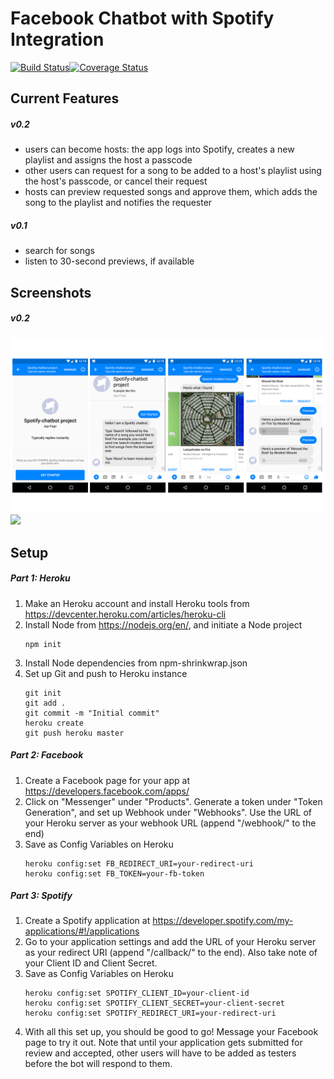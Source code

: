 # Facebook Chatbot with Spotify Integration
[![Build Status](https://travis-ci.org/bobheadxi/facebook-spotify-chatbot.svg?branch=dev)](https://travis-ci.org/bobheadxi/facebook-spotify-chatbot)[![Coverage Status](https://coveralls.io/repos/github/bobheadxi/facebook-spotify-chatbot/badge.svg?branch=dev)](https://coveralls.io/github/bobheadxi/facebook-spotify-chatbot?branch=dev)
## Current Features
##### v0.2
- users can become hosts: the app logs into Spotify, creates a new playlist and assigns the host a passcode
- other users can request for a song to be added to a host's playlist using the host's passcode, or cancel their request
- hosts can preview requested songs and approve them, which adds the song to the playlist and notifies the requester
##### v0.1
- search for songs
- listen to 30-second previews, if available

## Screenshots
##### v0.2
![](screenshots/screenshots0-2-1.png)
![](screenshots/screenshots0-2-2.png)

## Setup
##### Part 1: Heroku
1. Make an Heroku account and install Heroku tools from https://devcenter.heroku.com/articles/heroku-cli
2. Install Node from https://nodejs.org/en/, and initiate a Node project
    ```
    npm init
    ```
3. Install Node dependencies from npm-shrinkwrap.json
4. Set up Git and push to Heroku instance
    ```
    git init
    git add .
    git commit -m "Initial commit"
    heroku create
    git push heroku master
    ```
##### Part 2: Facebook
1. Create a Facebook page for your app at https://developers.facebook.com/apps/
2. Click on "Messenger" under "Products". Generate a token under "Token Generation", and set up Webhook under "Webhooks". Use the URL of your Heroku server as your webhook URL (append "/webhook/" to the end)
3. Save as Config Variables on Heroku
    ```
    heroku config:set FB_REDIRECT_URI=your-redirect-uri
    heroku config:set FB_TOKEN=your-fb-token
    ```
##### Part 3: Spotify
1. Create a Spotify application at https://developer.spotify.com/my-applications/#!/applications
2. Go to your application settings and add the URL of your Heroku server as your redirect URI (append "/callback/" to the end). Also take note of your Client ID and Client Secret.
3. Save as Config Variables on Heroku
    ```
    heroku config:set SPOTIFY_CLIENT_ID=your-client-id
    heroku config:set SPOTIFY_CLIENT_SECRET=your-client-secret
    heroku config:set SPOTIFY_REDIRECT_URI=your-redirect-uri
    ```
4. With all this set up, you should be good to go! Message your Facebook page to try it out. Note that until your application gets submitted for review and accepted, other users will have to be added as testers before the bot will respond to them.